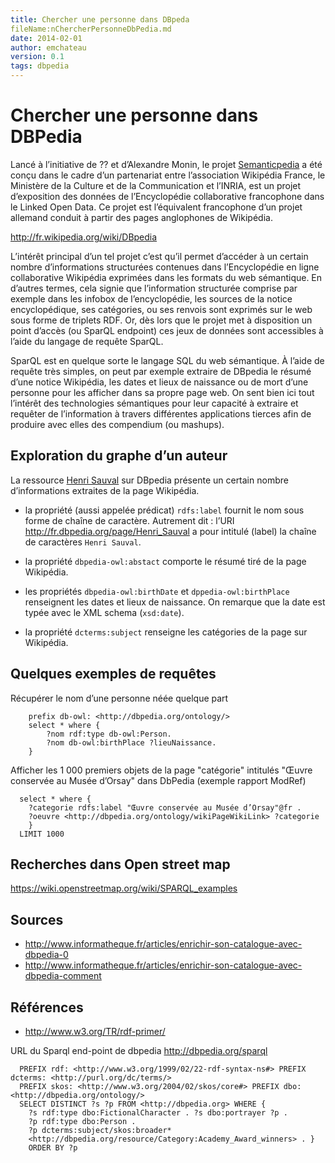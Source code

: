 ```yaml
---
title: Chercher une personne dans DBpeda
fileName:nChercherPersonneDbPedia.md
date: 2014-02-01
author: emchateau
version: 0.1
tags: dbpedia
---
```


# Chercher une personne dans DBPedia

Lancé à l’initiative de ?? et d’Alexandre Monin, le projet [Semanticpedia](http://www.semanticpedia.org) a été conçu dans le cadre d’un partenariat entre l’association Wikipédia France, le Ministère de la Culture et de la Communication et l’INRIA, est un projet d’exposition des données de l’Encyclopédie collaborative francophone dans le Linked Open Data. Ce projet est l’équivalent francophone d’un projet allemand conduit à partir des pages anglophones de Wikipédia.

http://fr.wikipedia.org/wiki/DBpedia

L’intérêt principal d’un tel projet c’est qu’il permet d’accéder à un certain nombre d’informations structurées contenues dans l’Encyclopédie en ligne collaborative Wikipédia exprimées dans les formats du web sémantique. En d’autres termes, cela signie que l’information structurée comprise par exemple dans les infobox de l’encyclopédie, les sources de la notice encyclopédique, ses catégories, ou ses renvois sont exprimés sur le web sous forme de triplets RDF. Or, dès lors que le projet met à disposition un point d’accès (ou SparQL endpoint) ces jeux de données sont accessibles à l’aide du langage de requête SparQL.

SparQL est en quelque sorte le langage SQL du web sémantique. À l’aide de requête très simples, on peut par exemple extraire de DBpedia le résumé d’une notice Wikipédia, les dates et lieux de naissance ou de mort d’une personne pour les afficher dans sa propre page web. On sent bien ici tout l’intérêt des technologies sémantiques pour leur capacité à extraire et requêter de l’information à travers différentes applications tierces afin de produire avec elles des compendium (ou mashups).


## Exploration du graphe d’un auteur

La ressource [Henri Sauval](http://fr.dbpedia.org/page/Henri_Sauval) sur DBpedia présente un certain nombre d’informations extraites de la page Wikipédia.

- la propriété (aussi appelée prédicat) `rdfs:label` fournit le nom sous forme de chaîne de caractère. Autrement dit : l’URI http://fr.dbpedia.org/page/Henri_Sauval a pour intitulé (label) la chaîne de caractères `Henri Sauval`.

- la propriété `dbpedia-owl:abstact` comporte le résumé tiré de la page Wikipédia.

- les propriétés `dbpedia-owl:birthDate` et `dppedia-owl:birthPlace` renseignent les dates et lieux de naissance. On remarque que la date est typée avec le XML schema (`xsd:date`).

- la propriété `dcterms:subject` renseigne les catégories de la page sur Wikipédia.


## Quelques exemples de requêtes

Récupérer le nom d’une personne néée quelque part

```sparql
    prefix db-owl: <http://dbpedia.org/ontology/>
    select * where {
        ?nom rdf:type db-owl:Person.
        ?nom db-owl:birthPlace ?lieuNaissance.
    }
```

Afficher les 1 000 premiers objets de la page "catégorie" intitulés "Œuvre conservée au Musée d’Orsay" dans DbPedia (exemple rapport ModRef)

```sparql
  select * where {
    ?categorie rdfs:label "Œuvre conservée au Musée d’Orsay"@fr .
    ?oeuvre <http://dbpedia.org/ontology/wikiPageWikiLink> ?categorie
    }
  LIMIT 1000
```

## Recherches dans Open street map

https://wiki.openstreetmap.org/wiki/SPARQL_examples

## Sources

- http://www.informatheque.fr/articles/enrichir-son-catalogue-avec-dbpedia-0
- http://www.informatheque.fr/articles/enrichir-son-catalogue-avec-dbpedia-comment


## Références
- http://www.w3.org/TR/rdf-primer/


URL du Sparql end-point de dbpedia
http://dbpedia.org/sparql

```sparql
  PREFIX rdf: <http://www.w3.org/1999/02/22-rdf-syntax-ns#> PREFIX dcterms: <http://purl.org/dc/terms/>
  PREFIX skos: <http://www.w3.org/2004/02/skos/core#> PREFIX dbo: <http://dbpedia.org/ontology/>
  SELECT DISTINCT ?s ?p FROM <http://dbpedia.org> WHERE {
    ?s rdf:type dbo:FictionalCharacter . ?s dbo:portrayer ?p .
    ?p rdf:type dbo:Person .
    ?p dcterms:subject/skos:broader*
    <http://dbpedia.org/resource/Category:Academy_Award_winners> . }
    ORDER BY ?p
```
